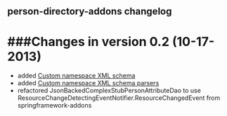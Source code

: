 ## person-directory-addons changelog

###Changes in version 0.2 (10-17-2013)
======================================

* added [Custom namespace XML schema](https://github.com/Unicon/person-directory-addons/tree/master/src/main/resources/net/unicon/persondir/config/person-directory.xsd)
* added [Custom namespace XML schema parsers](https://github.com/Unicon/person-directory-addons/blob/master/src/main/java/net/unicon/persondir/config/PersonDirectoryNamespaceHandler.java)
* refactored JsonBackedComplexStubPersonAttributeDao to use ResourceChangeDetectingEventNotifier.ResourceChangedEvent from springframework-addons

